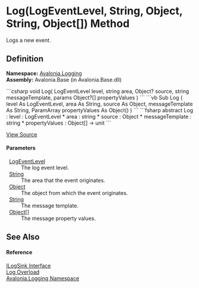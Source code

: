 # Log(LogEventLevel, String, Object, String, Object[]) Method


Logs a new event.



## Definition
**Namespace:** <a href="N_Avalonia_Logging">Avalonia.Logging</a>  
**Assembly:** Avalonia.Base (in Avalonia.Base.dll)

<Tabs groupId="api-code-preview">
<TabItem value="csharp" label="C#">
```csharp
void Log(
	LogEventLevel level,
	string area,
	Object? source,
	string messageTemplate,
	params Object?[] propertyValues
)
```
</TabItem>
<TabItem value="vb" label="VB">
```vb
Sub Log ( 
	level As LogEventLevel,
	area As String,
	source As Object,
	messageTemplate As String,
	ParamArray propertyValues As Object()
)
```
</TabItem>
<TabItem value="fsharp" label="F#">
```fsharp
abstract Log : 
        level : LogEventLevel * 
        area : string * 
        source : Object * 
        messageTemplate : string * 
        propertyValues : Object[] -> unit 
```
</TabItem>
</Tabs>



<a href="https://github.com/AvaloniaUI/Avalonia/tree/master/src/Avalonia.Base/Logging/ILogSink.cs" title="View the source code">View Source</a>



#### Parameters
<dl><dt>  <a href="T_Avalonia_Logging_LogEventLevel">LogEventLevel</a></dt><dd>The log event level.</dd><dt>  <a href="https://learn.microsoft.com/dotnet/api/system.string" target="_blank" rel="noopener noreferrer">String</a></dt><dd>The area that the event originates.</dd><dt>  <a href="https://learn.microsoft.com/dotnet/api/system.object" target="_blank" rel="noopener noreferrer">Object</a></dt><dd>The object from which the event originates.</dd><dt>  <a href="https://learn.microsoft.com/dotnet/api/system.string" target="_blank" rel="noopener noreferrer">String</a></dt><dd>The message template.</dd><dt>  <a href="https://learn.microsoft.com/dotnet/api/system.object" target="_blank" rel="noopener noreferrer">Object</a>[]</dt><dd>The message property values.</dd></dl>

## See Also


#### Reference
<a href="T_Avalonia_Logging_ILogSink">ILogSink Interface</a>  
<a href="Overload_Avalonia_Logging_ILogSink_Log">Log Overload</a>  
<a href="N_Avalonia_Logging">Avalonia.Logging Namespace</a>  


